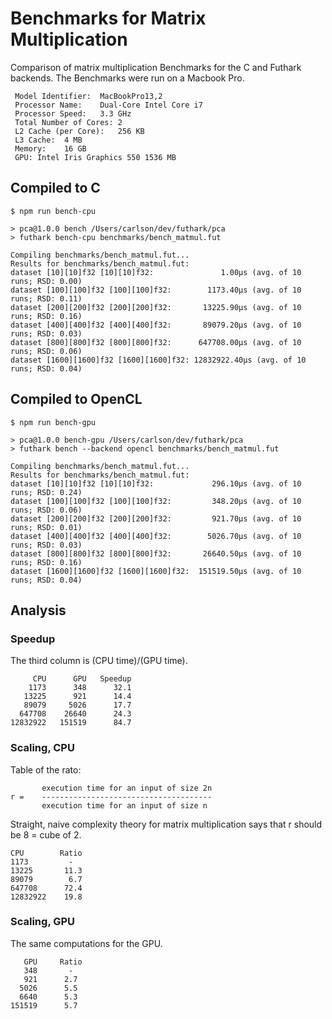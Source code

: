 # Benchmarks for Matrix Multiplication

Comparison of matrix multiplication Benchmarks
for the C and Futhark backends. The Benchmarks
were run on a Macbook Pro.

```
 Model Identifier:	MacBookPro13,2
 Processor Name:	Dual-Core Intel Core i7
 Processor Speed:	3.3 GHz
 Total Number of Cores:	2
 L2 Cache (per Core):	256 KB
 L3 Cache:	4 MB
 Memory:	16 GB
 GPU: Intel Iris Graphics 550 1536 MB
 ```

## Compiled to C

```
$ npm run bench-cpu

> pca@1.0.0 bench /Users/carlson/dev/futhark/pca
> futhark bench-cpu benchmarks/bench_matmul.fut

Compiling benchmarks/bench_matmul.fut...
Results for benchmarks/bench_matmul.fut:
dataset [10][10]f32 [10][10]f32:               1.00μs (avg. of 10 runs; RSD: 0.00)
dataset [100][100]f32 [100][100]f32:        1173.40μs (avg. of 10 runs; RSD: 0.11)
dataset [200][200]f32 [200][200]f32:       13225.90μs (avg. of 10 runs; RSD: 0.16)
dataset [400][400]f32 [400][400]f32:       89079.20μs (avg. of 10 runs; RSD: 0.03)
dataset [800][800]f32 [800][800]f32:      647708.00μs (avg. of 10 runs; RSD: 0.06)
dataset [1600][1600]f32 [1600][1600]f32: 12832922.40μs (avg. of 10 runs; RSD: 0.04)
```

## Compiled to OpenCL

```
$ npm run bench-gpu

> pca@1.0.0 bench-gpu /Users/carlson/dev/futhark/pca
> futhark bench --backend opencl benchmarks/bench_matmul.fut

Compiling benchmarks/bench_matmul.fut...
Results for benchmarks/bench_matmul.fut:
dataset [10][10]f32 [10][10]f32:             296.10μs (avg. of 10 runs; RSD: 0.24)
dataset [100][100]f32 [100][100]f32:         348.20μs (avg. of 10 runs; RSD: 0.06)
dataset [200][200]f32 [200][200]f32:         921.70μs (avg. of 10 runs; RSD: 0.01)
dataset [400][400]f32 [400][400]f32:        5026.70μs (avg. of 10 runs; RSD: 0.03)
dataset [800][800]f32 [800][800]f32:       26640.50μs (avg. of 10 runs; RSD: 0.16)
dataset [1600][1600]f32 [1600][1600]f32:  151519.50μs (avg. of 10 runs; RSD: 0.04)
```


## Analysis


### Speedup

The third column is (CPU time)/(GPU time).

```
     CPU      GPU   Speedup
    1173      348      32.1
   13225      921      14.4
   89079     5026      17.7
  647708    26640      24.3
12832922   151519      84.7
```

### Scaling, CPU

Table of the rato:

```
       execution time for an input of size 2n
r =    --------------------------------------
       execution time for an input of size n
```

Straight, naive complexity theory for matrix
multiplication says that r should be
8 = cube of 2.

```
CPU        Ratio
1173         -
13225       11.3
89079        6.7
647708      72.4
12832922    19.8
```

### Scaling, GPU

The same computations for the GPU.

```
   GPU     Ratio
   348       -
   921      2.7
  5026      5.5
  6640      5.3
151519      5.7
```
